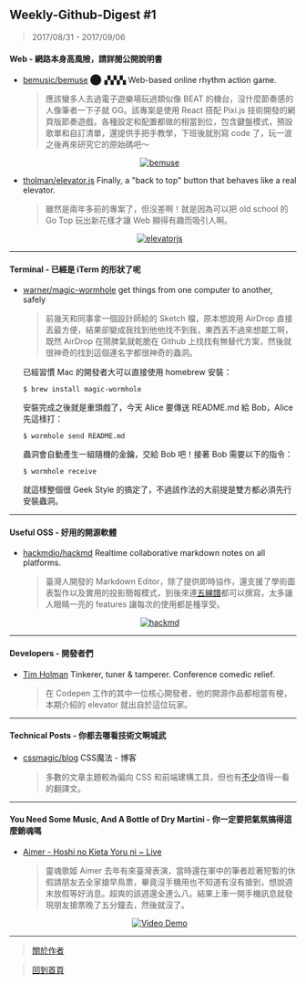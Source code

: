 ## Weekly-Github-Digest #1
> 2017/08/31 - 2017/09/06

#### Web - 網路本身高風險，請詳閱公開說明書
- [bemusic/bemuse](https://github.com/bemusic/bemuse)  ⬤▗▚▚▚ Web-based online rhythm action game.
  > 應該蠻多人去過電子遊樂場玩過類似像 BEAT 的機台，沒什麼節奏感的人像筆者一下子就 GG。該專案是使用 React 搭配 Pixi.js 技術開發的網頁版節奏遊戲，各種設定和配置都做的相當到位，包含鍵盤模式，預設歌單和自訂清單，還提供手把手教學，下班後就別寫 code 了，玩一波之後再來研究它的原始碼吧～
  <p align="center">
    <a target="_blank" href="https://github.com/bemusic/bemuse"><img alt="bemuse" src="https://i.imgur.com/Vfd9mTI.png"></a>
  </p>
- [tholman/elevator.js](https://github.com/tholman/elevator.js)  Finally, a "back to top" button that behaves like a real elevator.
  > 雖然是兩年多前的專案了，但沒差啊！就是因為可以把 old school 的 Go Top 玩出新花樣才讓 Web 顯得有趣而吸引人啊。
  <p align="center">
    <a target="_blank" href="https://github.com/tholman/elevator.js"><img alt="elevatorjs" src="https://i.imgur.com/VGSsqjZ.png"></a>
  </p>
---

#### Terminal - 已經是 iTerm 的形狀了呢
- [warner/magic-wormhole](https://github.com/warner/magic-wormhole)  get things from one computer to another, safely
  > 前幾天和同事拿一個設計師給的 Sketch 檔，原本想說用 AirDrop 直接丟最方便，結果卻變成我找到他他找不到我，東西丟不過來想罷工啊，既然 AirDrop 在鬧脾氣就乾脆在 Github 上找找有無替代方案，然後就很神奇的找到這個連名字都很神奇的蟲洞。

  已經習慣 Mac 的開發者大可以直接使用 homebrew 安裝：
  ```shell
  $ brew install magic-wormhole
  ```
  安裝完成之後就是重頭戲了，今天 Alice 要傳送 README.md 給 Bob，Alice 先這樣打：

  ```shell
  $ wormhole send README.md
  ```
  蟲洞會自動產生一組隨機的金鑰，交給 Bob 吧！接著 Bob 需要以下的指令：
  ```shell
  $ wormhole receive
  ```
  就這樣整個很 Geek Style 的搞定了，不過該作法的大前提是雙方都必須先行安裝蟲洞。

---

#### Useful OSS - 好用的開源軟體

- [hackmdio/hackmd](https://github.com/hackmdio/hackmd)  Realtime collaborative markdown notes on all platforms.
  > 臺灣人開發的 Markdown Editor，除了提供即時協作，還支援了學術圖表製作以及實用的投影簡報模式，到後來連[五線譜](https://hackmd.io/features#abc)都可以撰寫，太多讓人眼睛一亮的 features 讓每次的使用都是種享受。
  <p align="center">
    <a target="_blank" href="https://github.com/hackmdio/hackmd"><img alt="hackmd" src="https://i.imgur.com/hLDaibK.png">       </a>
  </p>
---

#### Developers - 開發者們

- [Tim Holman](https://github.com/tholman)  Tinkerer, tuner & tamperer. Conference comedic relief.
  > 在 Codepen 工作的其中一位核心開發者，他的開源作品都相當有梗，本期介紹的 elevator 就出自於這位玩家。

---

#### Technical Posts - 你都去哪看技術文啊城武

- [cssmagic/blog](https://github.com/cssmagic/blog/issues)  CSS魔法 - 博客
  > 多數的文章主題較為偏向 CSS 和前端建構工具，但也有[不少](https://github.com/cssmagic/blog/issues/23)值得一看的翻譯文。

---

#### You Need Some Music, And A Bottle of Dry Martini - 你一定要把氣氛搞得這麼銷魂嗎
- [Aimer - Hoshi no Kieta Yoru ni ~ Live](https://www.youtube.com/watch?v=-gllAwK15rQ)
  > 靈魂歌姬 Aimer 去年有來臺灣表演，當時還在軍中的筆者趁著短暫的休假請朋友去全家搶早鳥票，畢竟沒手機用也不知道有沒有搶到，想說週末放假等好消息。超爽的該週還全連么八。結果上車一開手機訊息就發現朋友搶票晚了五分鐘去，然後就沒了。
  <p align="center"> 
    <a href="https://www.youtube.com/watch?v=-gllAwK15rQ">
      <img src="https://i.imgur.com/E6Y1rf0.png" alt="Video Demo" />
    </a>
  </p>


---
> [關於作者](https://goo.gl/1pnqEk)

> [回到首頁](https://git.io/v5wk4)
